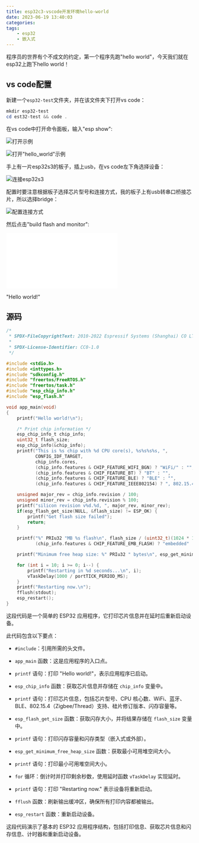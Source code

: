```yaml
---
title: esp32c3-vscode开发环境hello-world
date: 2023-06-19 13:40:03
categories:
tags:
    - esp32
    - 嵌入式
---
```


程序员的世界有个不成文的约定，第一个程序先跑"hello world"，今天我们就在esp32上跑下hello world！

## vs code配置

新建一个`esp32-test`文件夹，并在该文件夹下打开vs code：

```powershell
mkdir esp32-test
cd est32-test && code .
```

<!-- more -->

在vs code中打开命令面板，输入"esp show":

![打开示例](https://imgs.boringhex.top/blog/20230616155126.png)

![打开"hello_world"示例](https://imgs.boringhex.top/blog/20230617205230.png)

手上有一片esp32s3的板子，插上usb，在vs code左下角选择设备：

![连接esp32s3](https://imgs.boringhex.top/blog/20230617205535.png)

配置时要注意根据板子选择芯片型号和连接方式，我的板子上有usb转串口桥接芯片，所以选择bridge：

![配置连接方式](https://imgs.boringhex.top/blog/20230617205814.png)

然后点击"build flash and monitor":

<iframe src="//player.bilibili.com/player.html?bvid=BV1h14y1m7hC&page=1" scrolling="no" border="0" frameborder="no" framespacing="0" allowfullscreen="true"> </iframe>

"Hello world!"

## 源码

```c
/*
 * SPDX-FileCopyrightText: 2010-2022 Espressif Systems (Shanghai) CO LTD
 *
 * SPDX-License-Identifier: CC0-1.0
 */

#include <stdio.h>
#include <inttypes.h>
#include "sdkconfig.h"
#include "freertos/FreeRTOS.h"
#include "freertos/task.h"
#include "esp_chip_info.h"
#include "esp_flash.h"

void app_main(void)
{
    printf("Hello world!\n");

    /* Print chip information */
    esp_chip_info_t chip_info;
    uint32_t flash_size;
    esp_chip_info(&chip_info);
    printf("This is %s chip with %d CPU core(s), %s%s%s%s, ",
           CONFIG_IDF_TARGET,
           chip_info.cores,
           (chip_info.features & CHIP_FEATURE_WIFI_BGN) ? "WiFi/" : "",
           (chip_info.features & CHIP_FEATURE_BT) ? "BT" : "",
           (chip_info.features & CHIP_FEATURE_BLE) ? "BLE" : "",
           (chip_info.features & CHIP_FEATURE_IEEE802154) ? ", 802.15.4 (Zigbee/Thread)" : "");

    unsigned major_rev = chip_info.revision / 100;
    unsigned minor_rev = chip_info.revision % 100;
    printf("silicon revision v%d.%d, ", major_rev, minor_rev);
    if(esp_flash_get_size(NULL, &flash_size) != ESP_OK) {
        printf("Get flash size failed");
        return;
    }

    printf("%" PRIu32 "MB %s flash\n", flash_size / (uint32_t)(1024 * 1024),
           (chip_info.features & CHIP_FEATURE_EMB_FLASH) ? "embedded" : "external");

    printf("Minimum free heap size: %" PRIu32 " bytes\n", esp_get_minimum_free_heap_size());

    for (int i = 10; i >= 0; i--) {
        printf("Restarting in %d seconds...\n", i);
        vTaskDelay(1000 / portTICK_PERIOD_MS);
    }
    printf("Restarting now.\n");
    fflush(stdout);
    esp_restart();
}
```

这段代码是一个简单的 ESP32 应用程序，它打印芯片信息并在延时后重新启动设备。

此代码包含以下要点：

- `#include`：引用所需的头文件。

- `app_main` 函数：这是应用程序的入口点。

- `printf` 语句：打印 "Hello world!"，表示应用程序已启动。

- `esp_chip_info` 函数：获取芯片信息并存储在 `chip_info` 变量中。

- `printf` 语句：打印芯片信息，包括芯片型号、CPU 核心数、WiFi、蓝牙、BLE、802.15.4（Zigbee/Thread）支持、硅片修订版本、闪存容量等。

- `esp_flash_get_size` 函数：获取闪存大小，并将结果存储在 `flash_size` 变量中。

- `printf` 语句：打印闪存容量和闪存类型（嵌入式或外部）。

- `esp_get_minimum_free_heap_size` 函数：获取最小可用堆空间大小。

- `printf` 语句：打印最小可用堆空间大小。

- `for` 循环：倒计时并打印剩余秒数，使用延时函数 `vTaskDelay` 实现延时。

- `printf` 语句：打印 "Restarting now." 表示设备将重新启动。

- `fflush` 函数：刷新输出缓冲区，确保所有打印内容都被输出。

- `esp_restart` 函数：重新启动设备。

这段代码演示了基本的 ESP32 应用程序结构，包括打印信息、获取芯片信息和闪存信息、计时器和重新启动设备。
